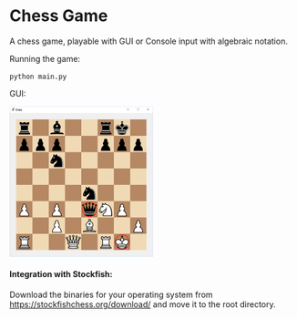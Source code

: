 # Chess Game

A chess game, playable with GUI or Console input with algebraic notation. 

Running the game:
```
python main.py
```

GUI:

<img src="/img/chesspic1.jpg" alt="Chess Gam" width="50%">

#### Integration with Stockfish:
Download the binaries for your operating system from https://stockfishchess.org/download/ and move it to the root directory.
